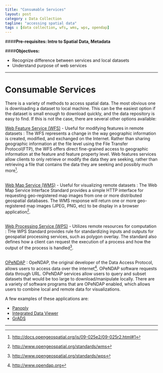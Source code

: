 ```yaml
---
title: "Consumable Services"
layout: post
category : Data Collection
tagline: "accessing spatial data"
tags : [data collection, wfs, wms, wps, opendap]
---
```


####**Pre-requisites: Intro to Spatial Data, Metadata**

####**Objectives:**
  - Recognize difference between services and local datasets
  - Understand purpose of web services

----

# Consumable Services

There is a variety of methods to access spatial data. The most obvious one is downloading a dataset to local machine. This can be the easiest option if the dataset is small enough to download quickly, and the data repository is easy to find. If this is not the case, there are several other options available:
  
  [Web Feature Service (WFS)](http://docs.opengeospatial.org/is/09-025e2/09-025r2.html#1) - Useful for modifying features in remote datasets
  : The WFS represents a change in the way geographic information is created, modified, and exchanged on the Internet. Rather than sharing geographic information at the file level using the File Transfer Protocol(FTP), the WFS offers direct fine-grained access to geographic information at the feature and feature property level. Web features services allow clients to only retrieve or modify the data they are seeking, rather than retrieving a file that contains the data they are seeking and possibly much more[^3].
<br><br>

  [Web Map Service (WMS)](http://www.opengeospatial.org/standards/wms) - Useful for visualizing remote datasets 
  : The Web Map Service Interface Standard provides a simple HTTP interface for requesting geo-registered map images from one or more distributed geospatial databases. The WMS response will return one or more geo-registered map images (JPEG, PNG, etc) to be display in a browser application[^4].
<br><br>

  [Web Processing Service (WPS)](http://www.opengeospatial.org/standards/wps) - Utilizes remote resources for computation
  : THe WPS Standard provides rule for standardizing inputs and outputs for geospatial processing services, such as polygon overlay. The standard also defines how a client can request the execution of a process and how the output of the process is handled[^5]. 
<br><br>

  [OPeNDAP](http://www.opendap.org)
  : OpeNDAP, the original developer of the Data Access Protocol, allows users to access data over the internet[^6]. OPeNDAP software requests data through URL. OPeNDAP services allow users to query and subset datasets that would be too large to download/manipulate locally. There are a variety of software programs that are OPeNDAP enabled, which allows users to combine local and remote data for visualizations. 

A few examples of these applications are:

  + [Panoply](http://giss.nasa.gov/tools/panoply)
  + [Integrated Data Viewer](http://unidata.usr.edu/software/idv)
  + [GrADS](http://www.iges.org/grads)

----

[^1]: http://www.gadm.org 
[^2]: http://www.census.gov/geo/maps-data/data/tiger.html
[^3]: http://docs.opengeospatial.org/is/09-025e2/09-025r2.html#1
[^4]: http://www.opengeospatial.org/standards/wms
[^5]: http://www.opengeospatial.org/standards/wps
[^6]: http://www.opendap.org
